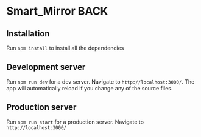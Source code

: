# Smart_Mirror BACK 



## Installation

Run `npm install` to install all the dependencies

## Development server

Run `npm run dev` for a dev server. Navigate to `http://localhost:3000/`. The app will automatically reload if you change any of the source files.

## Production server

Run `npm run start` for a production server. Navigate to `http://localhost:3000/`